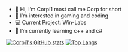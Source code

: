 - 👋 Hi, I’m Corpi1 most call me Corp for short
- 👀 I’m interested in gaming and coding
- 💻 Current Project: Win-Labs
- 🌱 I’m currently learning c++ and c#


[![Corpi1's GitHub stats](https://github-readme-stats.vercel.app/api?username=Corp-i1&show_icons=true&theme=radical)](https://github.com/anuraghazra/github-readme-stats) [![Top Langs](https://github-readme-stats.vercel.app/api/top-langs/?username=Corp-i1)](https://github.com/anuraghazra/github-readme-stats)
